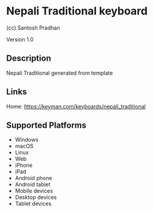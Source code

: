 Nepali Traditional keyboard
==============

(cc) Santosh Pradhan

Version 1.0

Description
-----------

Nepali Traditional generated from template

Links
-----
Home: 
https://keyman.com/keyboards/nepali_traditional


Supported Platforms
-------------------
 * Windows
 * macOS
 * Linux
 * Web
 * iPhone
 * iPad
 * Android phone
 * Android tablet
 * Mobile devices
 * Desktop devices
 * Tablet devices

